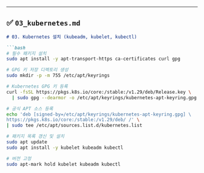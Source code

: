 
---

## ✅ `03_kubernetes.md`

```md
# 03. Kubernetes 설치 (kubeadm, kubelet, kubectl)

```bash
# 필수 패키지 설치
sudo apt install -y apt-transport-https ca-certificates curl gpg

# GPG 키 저장 디렉토리 생성
sudo mkdir -p -m 755 /etc/apt/keyrings

# Kubernetes GPG 키 등록
curl -fsSL https://pkgs.k8s.io/core:/stable:/v1.29/deb/Release.key \
  | sudo gpg --dearmor -o /etc/apt/keyrings/kubernetes-apt-keyring.gpg

# 공식 APT 소스 등록
echo 'deb [signed-by=/etc/apt/keyrings/kubernetes-apt-keyring.gpg] \
https://pkgs.k8s.io/core:/stable:/v1.29/deb/ /' \
| sudo tee /etc/apt/sources.list.d/kubernetes.list

# 패키지 목록 갱신 및 설치
sudo apt update
sudo apt install -y kubelet kubeadm kubectl

# 버전 고정
sudo apt-mark hold kubelet kubeadm kubectl
